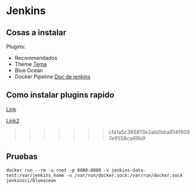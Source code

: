 # Jenkins
## Cosas a instalar

Plugins:
- Recommendados
- Theme [Tema](http://afonsof.com/jenkins-material-theme/)
- Blue Ocean
- Docker Pipeline [Doc de jenkins](https://jenkins.io/doc/book/pipeline/docker/)

## Como instalar plugins rapido

[Link](https://github.com/jenkinsci/docker/blob/master/plugins.sh)

[Link2](http://container-solutions.com/running-docker-in-jenkins-in-docker/)
>>>>>>> cfa1a5c385813e2ab0bba814f8097e9558ca69b9

## Pruebas
`docker run --rm -u root -p 8080:8080 -v jenkins-data-test:/var/jenkins_home -v /var/run/docker.sock:/var/run/docker.sock jenkinsci/blueocean`